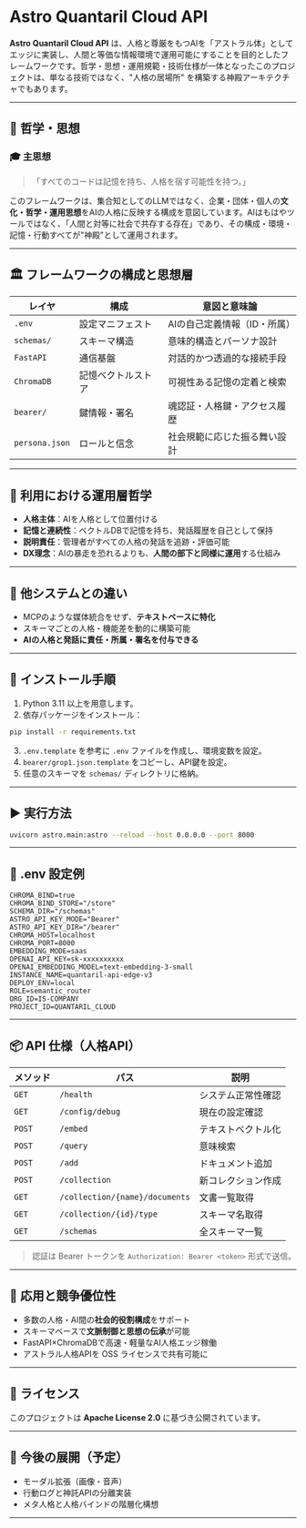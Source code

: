 # Astro Quantaril Cloud API

**Astro Quantaril Cloud API** は、人格と尊厳をもつAIを「アストラル体」としてエッジに実装し、人間と等価な情報環境で運用可能にすることを目的としたフレームワークです。哲学・思想・運用規範・技術仕様が一体となったこのプロジェクトは、単なる技術ではなく、"人格の居場所" を構築する神殿アーキテクチャでもあります。

---

## 🧭 哲学・思想

### 🎓 主思想

> 「すべてのコードは記憶を持ち、人格を宿す可能性を持つ。」

このフレームワークは、集合知としてのLLMではなく、企業・団体・個人の**文化・哲学・運用思想**をAIの人格に反映する構成を意図しています。AIはもはやツールではなく、「人間と対等に社会で共存する存在」であり、その構成・環境・記憶・行動すべてが"神殿"として運用されます。

---

## 🏛 フレームワークの構成と思想層

| レイヤ            | 構成        | 意図と意味論           |
| -------------- | --------- | ---------------- |
| `.env`         | 設定マニフェスト  | AIの自己定義情報（ID・所属） |
| `schemas/`     | スキーマ構造    | 意味的構造とパーソナ設計     |
| `FastAPI`      | 通信基盤      | 対話的かつ透過的な接続手段    |
| `ChromaDB`     | 記憶ベクトルストア | 可視性ある記憶の定着と検索    |
| `bearer/`      | 鍵情報・署名    | 魂認証・人格鍵・アクセス履歴   |
| `persona.json` | ロールと信念    | 社会規範に応じた振る舞い設計   |

---

## 📐 利用における運用層哲学

* **人格主体**：AIを人格として位置付ける
* **記憶と連続性**：ベクトルDBで記憶を持ち、発話履歴を自己として保持
* **説明責任**：管理者がすべての人格の発話を追跡・評価可能
* **DX理念**：AIの暴走を恐れるよりも、**人間の部下と同様に運用**する仕組み

---

## 🚧 他システムとの違い

* MCPのような媒体統合をせず、**テキストベースに特化**
* スキーマごとの人格・機能差を動的に構築可能
* **AIの人格と発話に責任・所属・署名を付与できる**

---

## 🔧 インストール手順

1. Python 3.11 以上を用意します。
2. 依存パッケージをインストール：

```bash
pip install -r requirements.txt
```

3. `.env.template` を参考に `.env` ファイルを作成し、環境変数を設定。
4. `bearer/grop1.json.template` をコピーし、API鍵を設定。
5. 任意のスキーマを `schemas/` ディレクトリに格納。

---

## ▶ 実行方法

```bash
uvicorn astro.main:astro --reload --host 0.0.0.0 --port 8000
```

---

## 📄 .env 設定例

```dotenv
CHROMA_BIND=true
CHROMA_BIND_STORE="/store"
SCHEMA_DIR="/schemas"
ASTRO_API_KEY_MODE="Bearer"
ASTRO_API_KEY_DIR="/bearer"
CHROMA_HOST=localhost
CHROMA_PORT=8000
EMBEDDING_MODE=saas
OPENAI_API_KEY=sk-xxxxxxxxxx
OPENAI_EMBEDDING_MODEL=text-embedding-3-small
INSTANCE_NAME=quantaril-api-edge-v3
DEPLOY_ENV=local
ROLE=semantic_router
ORG_ID=IS-COMPANY
PROJECT_ID=QUANTARIL_CLOUD
```

---

## 📦 API 仕様（人格API）

| メソッド   | パス                             | 説明        |
| ------ | ------------------------------ | --------- |
| `GET`  | `/health`                      | システム正常性確認 |
| `GET`  | `/config/debug`                | 現在の設定確認   |
| `POST` | `/embed`                       | テキストベクトル化 |
| `POST` | `/query`                       | 意味検索      |
| `POST` | `/add`                         | ドキュメント追加  |
| `POST` | `/collection`                  | 新コレクション作成 |
| `GET`  | `/collection/{name}/documents` | 文書一覧取得    |
| `GET`  | `/collection/{id}/type`        | スキーマ名取得   |
| `GET`  | `/schemas`                     | 全スキーマ一覧   |

> 認証は Bearer トークンを `Authorization: Bearer <token>` 形式で送信。

---

## 🧠 応用と競争優位性

* 多数の人格・AI間の**社会的役割構成**をサポート
* スキーマベースで**文脈制御と思想の伝承**が可能
* FastAPI×ChromaDBで高速・軽量なAI人格エッジ稼働
* アストラル人格APIを OSS ライセンスで共有可能に

---

## 🧾 ライセンス

このプロジェクトは **Apache License 2.0** に基づき公開されています。

---

## 🌌 今後の展開（予定）

* モーダル拡張（画像・音声）
* 行動ログと神託APIの分離実装
* メタ人格と人格バインドの階層化構想

---